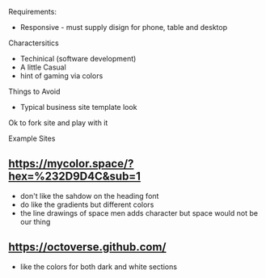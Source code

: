 
Requirements:
- Responsive - must supply disign for phone, table and desktop

Charactersitics
- Techinical (software development)
- A little Casual
- hint of gaming via colors

Things to Avoid
- Typical business site template look


Ok to fork site and play with it


Example Sites

## https://mycolor.space/?hex=%232D9D4C&sub=1

- don't like the sahdow on the heading font
- do like the gradients but different colors
- the line drawings of space men adds character but space would not be our thing

## https://octoverse.github.com/

- like the colors for both dark and white sections